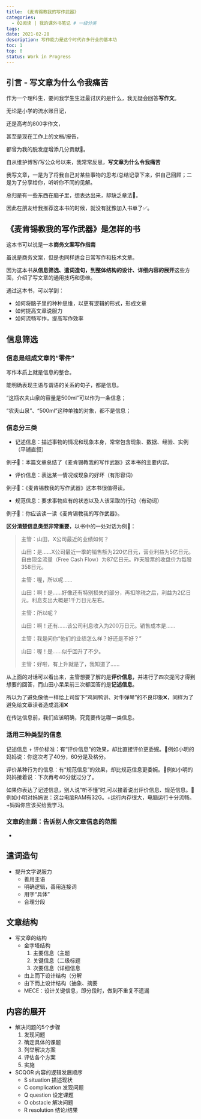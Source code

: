 ```yaml
---
title: 《麦肯锡教我的写作武器》
categories:
  - 02阅读 | 我的课外书笔记 # 一级分类
tags:
date: 2021-02-28
description: 写作能力是这个时代许多行业的基本功
toc: 1
top: 0
status: Work in Progress
---
```


## 引言 - 写文章为什么令我痛苦

作为一个理科生，要问我学生生涯最讨厌的是什么，我无疑会回答**写作文**。

无论是小学的流水账日记，

还是高考的800字作文，

甚至是现在工作上的文档/报告，

都曾为我的脱发症增添几分贡献🤧。

自从维护博客/写公众号以来，我常常反思，**写文章为什么令我痛苦**

我写文章，一是为了将我自己对某些事物的思考/总结记录下来，供自己回顾；二是为了分享给你，听听你不同的见解。

总归是有一些东西在脑子里，想表达出来，却缺乏章法🤯。

因此在朋友给我推荐这本书的时候，就没有犹豫加入书单了✅。

## 《麦肯锡教我的写作武器》是怎样的书

这本书可以说是一本**商务文案写作指南**

虽说是商务文案，但是也同样适合日常写作和技术文章。

因为这本书**从信息筛选、遣词造句，到整体结构的设计、详细内容的展开**这些方面，介绍了写文章的通用技巧和思维。

通过这本书，可以学到：

- 如何将脑子里的种种思维，以更有逻辑的形式，形成文章
- 如何提高文章说服力
- 如何流畅写作，提高写作效率

## 信息筛选

### 信息是组成文章的“零件”

写作本质上就是信息的整合。

能明确表现主语与谓语的关系的句子，都是信息。

“这瓶农夫山泉的容量是500ml”可以作为一条信息；

“农夫山泉”、“500ml”这种单独的对象，都不是信息；

### 信息分三类

- 记述信息：描述事物的情况和现象本身，常常包含现象、数据、经验、实例（平铺直叙）

例子🌰：本篇文章总结了《麦肯锡教我的写作武器》这本书的主要内容。

- 评价信息：表达某一情况或现象的好坏（有形容词）

例子🌰：《麦肯锡教我的写作武器》这本书很值得读。

- 规范信息：要求事物应有的状态以及人该采取的行动（有动词）

例子🌰：你应该读一读《麦肯锡教我的写作武器》。

**区分清楚信息类型非常重要**，以书中的一处对话为例🌰：

> 主管：山田，X公司最近的业绩如何？
> 
> 山田：是……X公司最近一季的销售额为220亿日元，营业利益为5亿日元。自由现金流量（Free Cash Flow）为87亿日元。昨天股票的收盘价为每股358日元。
> 
> 主管：喔，所以呢……
> 
> 山田：啊！是……好像还有特别损失的部分，再扣除税之后，利益为2亿日元。利息支出大概是1千万日元左右。
> 
> 主管：所以呢？
> 
> 山田：啊！还有……该公司利息收入为200万日元。销售成本是……
> 
> 主管：我是问你“他们的业绩怎么样？好还是不好？”
> 
> 山田：喔！是……似乎回升了不少。
> 
> 主管：好啦，有上升就是了，我知道了……

从上面的对话可以看出来，主管想要了解的是**评价信息**，并进行了四次提问才得到想要的回答，而山田小呆呆前三次都回答的是**记述信息**。

所以为了避免像他一样给上司留下“鸡同鸭讲、对牛弹琴”的不良印象❌，同样为了避免给文章读者造成混淆❌

在传达信息前，我们应该明确，究竟要传达哪一类信息。

### 活用三种类型的信息

记述信息 + 评价标准：有“评价信息”的效果，却比直接评价更委婉。🌰例如小明的妈妈说：你这次考了40分，60分是及格分。

评价某种行为的信息：有“规范信息”的效果，却比规范信息更委婉。🌰例如小明的妈妈接着说：下次再考40分就过分了。

如果你表达了记述信息，别人说“听不懂”时,可以接着说出评价信息、规范信息。🌰例如小明对妈妈说：这台电脑RAM有32G。+运行内存很大，电脑运行十分流畅。+妈妈你应该买给我学习。

### 文章的主题：告诉别人你文章信息的范围

- 

## 遣词造句
- 提升文字说服力
  - 善用主语
  - 明确逻辑，善用连接词
  - 用字“具体”
  - 合理分段

## 文章结构
- 写文章的结构
  - 金字塔结构
    1. 主要信息（主题
    2. 关键信息（二级标题
    3. 次要信息（详细信息
  - 由上而下设计结构（分解
  - 由下而上设计结构（抽象、摘要
  - MECE：设计关键信息，即分段时，做到不重复不遗漏

## 内容的展开

- 解决问题的5个步骤
  1. 发现问题
  2. 确定具体的课题
  3. 列举解决方案
  4. 评估各个方案
  5. 实施
- SCQOR 内容的逻辑发展顺序
  - S situation 描述现状
  - C complication 发现问题
  - Q question 设定课题
  - O obstacle 解决问题
  - R resolution 结论/结果